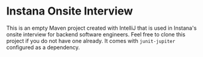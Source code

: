 # Instana Onsite Interview

This is an empty Maven project created with IntelliJ that is used in Instana's onsite interview for backend software engineers.
Feel free to clone this project if you do not have one already. It comes with `junit-jupiter` configured as a dependency.
